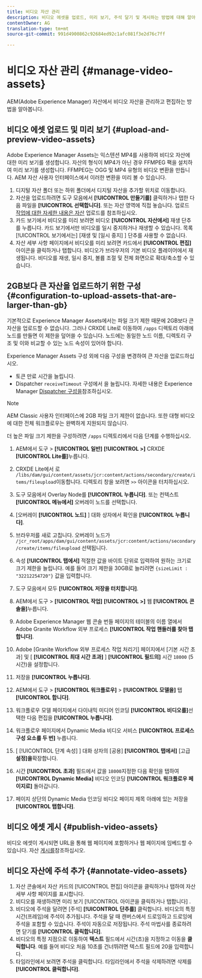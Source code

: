```yaml
---
title: 비디오 자산 관리
description: 비디오 에셋을 업로드, 미리 보기, 주석 달기 및 게시하는 방법에 대해 알아봅니다.
contentOwner: AG
translation-type: tm+mt
source-git-commit: 991d4900862c92684ed92c1afc081f3e2d76c7ff

---
```



# 비디오 자산 관리 {#manage-video-assets}

AEM(Adobe Experience Manager) 자산에서 비디오 자산을 관리하고 편집하는 방법을 알아봅니다. <!-- Also, if you are licensed to use Dynamic Media, see the [Dynamic Media video documentation](/help/assets/dynamic-media/video.md). -->

## 비디오 에셋 업로드 및 미리 보기 {#upload-and-preview-video-assets}

Adobe Experience Manager Assets는 익스텐션 MP4를 사용하여 비디오 자산에 대한 미리 보기를 생성합니다. 자산의 형식이 MP4가 아닌 경우 FFMPEG 팩을 설치하여 미리 보기를 생성합니다. FFMPEG는 OGG 및 MP4 유형의 비디오 변환을 만듭니다. AEM 자산 사용자 인터페이스에서 이러한 변환을 미리 볼 수 있습니다.

1. 디지털 자산 폴더 또는 하위 폴더에서 디지털 자산을 추가할 위치로 이동합니다.
1. 자산을 업로드하려면 도구 모음에서 **[!UICONTROL 만들기를]** 클릭하거나 탭한 다음 파일을 **[!UICONTROL 선택합니다]**. 또는 자산 영역에 직접 놓습니다. 업로드 [작업에 대한 자세한 내용은 자산](manage-digital-assets.md#uploading-assets) 업로드를 참조하십시오.
1. 카드 보기에서 비디오를 미리 보려면 비디오 **[!UICONTROL 자산에서]** 재생 단추를 누릅니다. 카드 보기에서만 비디오를 일시 중지하거나 재생할 수 있습니다. 목록 [!UICONTROL 보기에서는] [재생  및 [일시 중지] ] 단추를 사용할 수 없습니다.
1. 자산 세부 사항 페이지에서 비디오를 미리 보려면 카드에서 **[!UICONTROL 편집]** 아이콘을 클릭하거나 탭합니다. 비디오가 브라우저의 기본 비디오 플레이어에서 재생됩니다. 비디오를 재생, 일시 중지, 볼륨 조절 및 전체 화면으로 확대/축소할 수 있습니다.

## 2GB보다 큰 자산을 업로드하기 위한 구성 {#configuration-to-upload-assets-that-are-larger-than-gb}

기본적으로 Experience Manager Assets에서는 파일 크기 제한 때문에 2GB보다 큰 자산을 업로드할 수 없습니다. 그러나 CRXDE Lite로 이동하여 `/apps` 디렉토리 아래에 노드를 만들면 이 제한을 덮어쓸 수 있습니다. 노드에는 동일한 노드 이름, 디렉토리 구조 및 이와 비교할 수 있는 노드 속성이 있어야 합니다.

Experience Manager Assets 구성 외에 다음 구성을 변경하여 큰 자산을 업로드하십시오.

* 토큰 만료 시간을 늘립니다. <!-- See [!UICONTROL Adobe Granite CSRF Servlet] in Web Console at `https://[aem_server]:[port]/system/console/configMgr`. For more information, see [CSRF protection](/help/sites-developing/csrf-protection.md). -->
* Dispatcher `receiveTimeout` 구성에서 을 늘립니다. 자세한 내용은 Experience Manager [Dispatcher 구성을](https://docs.adobe.com/content/help/en/experience-manager-dispatcher/using/configuring/dispatcher-configuration.html#renders-options)참조하십시오.

>[!NOTE]
>
>AEM Classic 사용자 인터페이스에 2GB 파일 크기 제한이 없습니다. 또한 대형 비디오에 대한 전체 워크플로우는 완벽하게 지원되지 않습니다.

더 높은 파일 크기 제한을 구성하려면 `/apps` 디렉토리에서 다음 단계를 수행하십시오.

1. AEM에서 도구 > **[!UICONTROL 일반]** **[!UICONTROL >]** CRXDE **[!UICONTROL Lite를]**&#x200B;누릅니다.
1. CRXDE Lite에서 로 `/libs/dam/gui/content/assets/jcr:content/actions/secondary/create/items/fileupload`이동합니다. 디렉토리 창을 보려면 `>>` 아이콘을 터치하십시오.
1. 도구 모음에서 Overlay Node를 **[!UICONTROL 누릅니다]**. 또는 컨텍스트 **[!UICONTROL 메뉴에서]** 오버레이 노드를 선택합니다.
1. [오버레이 **[!UICONTROL 노드]** ] 대화 상자에서 확인을 **[!UICONTROL 누릅니다]**.
1. 브라우저를 새로 고칩니다. 오버레이 노드가 `/jcr_root/apps/dam/gui/content/assets/jcr:content/actions/secondary/create/items/fileupload` 선택됩니다.
1. 속성 **[!UICONTROL 탭에서]** 적절한 값을 바이트 단위로 입력하여 원하는 크기로 크기 제한을 늘립니다. 예를 들어 크기 제한을 30GB로 늘리려면 `{sizeLimit : "32212254720"}` 값을 입력합니다.

1. 도구 모음에서 모두 **[!UICONTROL 저장을 터치합니다]**.
1. AEM에서 도구 > **[!UICONTROL 작업]** **[!UICONTROL >]** 웹 **[!UICONTROL 콘솔을]**&#x200B;누릅니다.
1. Adobe Experience Manager 웹 콘솔 번들 페이지의 테이블의 이름 열에서 Adobe Granite Workflow 외부 프로세스 **[!UICONTROL 작업 핸들러를 찾아 탭합니다]**.
1. Adobe [Granite Workflow 외부 프로세스 작업 처리기] 페이지에서 [기본 시간 초과] 및 [ **[!UICONTROL 최대 시간 초과]** ] **[!UICONTROL 필드의]** 시간 `18000` (5시간)을 설정합니다.
1. 저장을 **[!UICONTROL 누릅니다]**.
1. AEM에서 도구 > **[!UICONTROL 워크플로우]** > **[!UICONTROL 모델을]** 탭 **[!UICONTROL 합니다]**.
1. 워크플로우 모델 페이지에서 다이내믹 미디어 인코딩 **[!UICONTROL 비디오를]**&#x200B;선택한 다음 편집을 **[!UICONTROL 누릅니다]**.
1. 워크플로우 페이지에서 Dynamic Media 비디오 서비스 **[!UICONTROL 프로세스 구성 요소를 두 번]** 누릅니다.
1. [ [!UICONTROL 단계 속성] ] 대화 상자의 [공용] **[!UICONTROL 탭에서]** [고급 **설정]을**&#x200B;확장합니다.
1. 시간 **[!UICONTROL 초과]** 필드에서 값을 `18000`지정한 다음 확인을 탭하여 **[!UICONTROL Dynamic Media]** 비디오 인코딩 **[!UICONTROL 워크플로우 페이지로]** 돌아갑니다.
1. 페이지 상단의 Dynamic Media 인코딩 비디오 페이지 제목 아래에 있는 저장을 **[!UICONTROL 탭합니다]**.

## 비디오 에셋 게시 {#publish-video-assets}

비디오 에셋이 게시되면 URL을 통해 웹 페이지에 포함하거나 웹 페이지에 임베드할 수 있습니다. 자산 [게시를](/help/assets/dynamic-media/publishing-dynamicmedia-assets.md)참조하십시오.

## 비디오 자산에 주석 추가 {#annotate-video-assets}

1. 자산 콘솔에서 자산 카드의 [!UICONTROL 편집] 아이콘을 클릭하거나 탭하여 자산 세부 사항 페이지를 표시합니다.
1. 비디오를 재생하려면 미리 보기 [!UICONTROL 아이콘을 클릭하거나 탭합니다] .
1. 비디오에 주석을 달려면 [주석] **[!UICONTROL 단추를]** 클릭합니다. 비디오의 특정 시간(프레임)에 주석이 추가됩니다. 주석을 달 때 캔버스에서 드로잉하고 드로잉에 주석을 포함할 수 있습니다. 주석이 자동으로 저장됩니다. 주석 마법사를 종료하려면 닫기를 **[!UICONTROL 클릭합니다]**.
1. 비디오의 특정 지점으로 이동하여 **텍스트** 필드에서 시간(초)을 지정하고 이동을 **클릭합니다**. 예를 들어 비디오 처음 10초를 건너뛰려면 텍스트 필드에 20을 입력합니다.
1. 타임라인에서 보려면 주석을 클릭합니다. 타임라인에서 주석을 삭제하려면 삭제를 **[!UICONTROL 클릭합니다]**.
